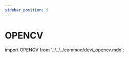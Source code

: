 ```yaml
---
sidebar_position: 9
---
```


# OPENCV

import OPENCV from '../../../common/dev/\_opencv.mdx';

<OPENCV />
